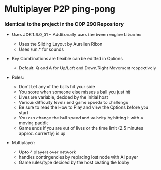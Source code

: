 # Multiplayer P2P ping-pong

### Identical to the project in the COP 290 Repository

* Uses JDK 1.8.0_51
        * Additionally uses the tween engine Libraries
    * Uses the Sliding Layout by Aurelien Ribon
    * Uses sun.* for sounds
    
* Key Combinations are flexible can be editted in Options
    * Default: Q and A for Up/Left and Down/Right Movement respectively
    
* Rules:
    * Don't Let any of the balls hit your side
    * You score when someone else misses a ball you just hit
    * Lives are variable, decided by the initial host
    * Various difficulty levels and game speeds to challenge
    * Be sure to read the How to Play and view the Options before you start
    * You can change the ball speed and velocity by hitting it with a moving paddle
    * Game ends if you are out of lives or the time limit (2.5 minutes approx. currently) is up
    
* Multiplayer:
    * Upto 4 players over network
    * handles contingencies by replacing lost node with AI player
    * Game rules/type decided by the host ceating the lobby
    

